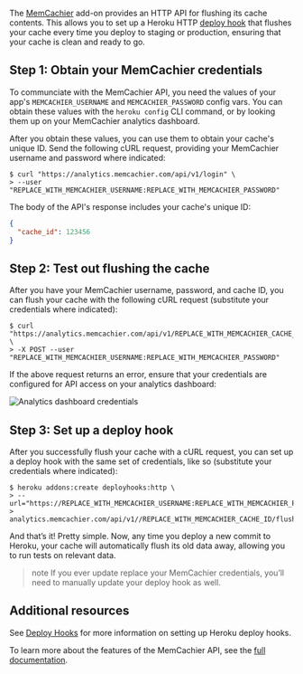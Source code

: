 
The [MemCachier](https://elements.heroku.com/addons/memcachier) add-on provides an HTTP API for flushing its cache contents. This allows you to set up a Heroku HTTP [deploy hook](deploy-hooks) that flushes your cache every time you deploy to staging or production, ensuring that your cache is clean and ready to go.

## Step 1: Obtain your MemCachier credentials

To communciate with the MemCachier API, you need the values of your app's `MEMCACHIER_USERNAME` and `MEMCACHIER_PASSWORD` config vars. You can obtain these values with the `heroku config` CLI command, or by looking them up on your MemCachier analytics dashboard.

After you obtain these values, you can use them to obtain your cache's unique ID. Send the following cURL request, providing your MemCachier username and password where indicated:

```term
$ curl "https://analytics.memcachier.com/api/v1/login" \
> --user "REPLACE_WITH_MEMCACHIER_USERNAME:REPLACE_WITH_MEMCACHIER_PASSWORD"
```

The body of the API's response includes your cache's unique ID:

```json
{
  "cache_id": 123456
}
```

## Step 2: Test out flushing the cache

After you have your MemCachier username, password, and cache ID, you can flush your cache with the following cURL request (substitute your credentials where indicated):

```term
$ curl "https://analytics.memcachier.com/api/v1/REPLACE_WITH_MEMCACHIER_CACHE_ID/flush" \
> -X POST --user "REPLACE_WITH_MEMCACHIER_USERNAME:REPLACE_WITH_MEMCACHIER_PASSWORD"
```

If the above request returns an error, ensure that your credentials are configured for API access on your analytics dashboard:

![Analytics dashboard credentials](https://s3.amazonaws.com/heroku-devcenter-files/article-images/1508409957-screen-shot-2017-09-07-at-11-14-48-am.png)

## Step 3: Set up a deploy hook

After you successfully flush your cache with a cURL request, you can set up a deploy hook with the same set of credentials, like so (substitute your credentials where indicated):

```term
$ heroku addons:create deployhooks:http \
> --url="https://REPLACE_WITH_MEMCACHIER_USERNAME:REPLACE_WITH_MEMCACHIER_PASSWORD@\
> analytics.memcachier.com/api/v1//REPLACE_WITH_MEMCACHIER_CACHE_ID/flush"
```

And that’s it! Pretty simple. Now, any time you deploy a new commit to Heroku, your cache will automatically flush its old data away, allowing you to run tests on relevant data.

>note
>If you ever update replace your MemCachier credentials, you’ll need to manually update your deploy hook as well.

## Additional resources

See [Deploy Hooks](https://devcenter.heroku.com/articles/deploy-hooks#http-post-hook) for more information on setting up Heroku deploy hooks.

To learn more about the features of the MemCachier API, see the [full documentation](memcachier#analytics-api-v2).
